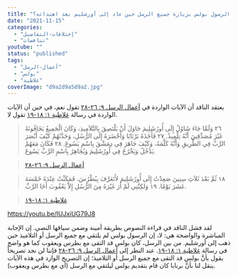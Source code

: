 ```yaml
---
title: "الإعتراض ٢٥٢، هل قام الرسول بولس بزيارة جميع الرسل حين عاد إلى أورشليم بعد اهتدائه؟"
date: "2021-11-15"
categories: 
  - "إختلافات-التفاصيل"
  - "تناقضات"
youtube: ""
status: "published"
tags: 
  - "أعمال-الرسل"
  - "بولس"
  - "غلاطية"
coverImage: "d9a2d9a5d9a2.jpg"
---
```


يعتقد الناقد أن الآيات الواردة في [أعمال الرسل ٩: ٢٦-٢٨](https://my.bible.com/bible/101/ACT.9.26-28) تقول نعم، في حين أن الآيات الواردة في رسالة [غلاطية ١: ١٨-١٩](https://my.bible.com/bible/101/GAL.1.18-19) تقول لا.

> ٢٦ وَلَمَّا جَاءَ شَاوُلُ إِلَى أُورُشَلِيمَ حَاوَلَ أَنْ يَلْتَصِقَ بِالتَّلاَمِيذِ، وَكَانَ الْجَمِيعُ يَخَافُونَهُ غَيْرَ مُصَدِّقِينَ أَنَّهُ تِلْمِيذٌ. ٢٧ فَأَخَذَهُ بَرْنَابَا وَأَحْضَرَهُ إِلَى الرُّسُلِ، وَحَدَّثَهُمْ كَيْفَ أَبْصَرَ الرَّبَّ فِي الطَّرِيقِ وَأَنَّهُ كَلَّمَهُ، وَكَيْفَ جَاهَرَ فِي دِمَشْقَ بِاسْمِ يَسُوعَ. ٢٨ فَكَانَ مَعَهُمْ يَدْخُلُ وَيَخْرُجُ فِي أُورُشَلِيمَ وَيُجَاهِرُ بِاسْمِ الرَّبِّ يَسُوعَ.

> [أعمال الرسل ٩: ٢٦-٢٨](https://my.bible.com/bible/101/ACT.9.26-28)

> ١٨ ثُمَّ بَعْدَ ثَلاَثِ سِنِينَ صَعِدْتُ إِلَى أُورُشَلِيمَ لأَتَعَرَّفَ بِبُطْرُسَ، فَمَكَثْتُ عِنْدَهُ خَمْسَةَ عَشَرَ يَوْمًا. ١٩ وَلكِنَّنِي لَمْ أَرَ غَيْرَهُ مِنَ الرُّسُلِ إِلاَّ يَعْقُوبَ أَخَا الرَّبِّ.

> [غلاطية ١: ١٨-١٩](https://my.bible.com/bible/101/GAL.1.18-19)

https://youtu.be/IUJxiUG79J8

لقد فشل الناقد في قراءة النصوص بطريقة أمينة وضمن سياقها النصي. إن الإجابة المباشرة والواضحة هي: لا، إن الرسول بولس لم يلتقي مع جميع الرسل أو التلاميذ حين ذهب إلى أورشليم. من بين الرسل، كان بولس قد التقى مع بطرس ويعقوب كما هو واضح في رسالة [غلاطية ١: ١٨-١٩](https://my.bible.com/bible/101/GAL.1.18-19). عند النظر إلى [أعمال الرسل ٩: ٢٦-٢٨](https://my.bible.com/bible/101/ACT.9.26-28) فإننا لن نجد تصريحاً يقول بأنَّ بولس قد التقى مع جميع الرسل أو التلاميذ؛ إن التصريح الوارد في هذه الآيات ينقل لنا بأنَّ برنابا كان قام بتقديم بولس ليلتقي مع الرسل (أي مع بطرس ويعقوب).
